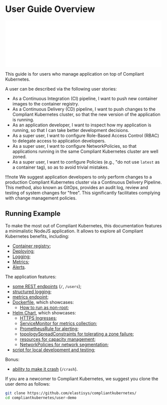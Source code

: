 # User Guide Overview

<embed src="../img/user-guide.svg" alt="Overview of User Roles and Stories" width="100%" />

This guide is for users who manage application on top of Compliant Kubernetes.

A user can be described via the following user stories:

* As a Continuous Integration (CI) pipeline, I want to push new container images to the container registry.
* As a Continuous Delivery (CD) pipeline, I want to push changes to the Compliant Kubernetes cluster, so that the new version of the application is running.
* As an application developer, I want to inspect how my application is running, so that I can take better development decisions.
* As a super user, I want to configure Role-Based Access Control (RBAC) to delegate access to application developers.
* As a super user, I want to configure NetworkPolicies, so that applications running in the same Compliant Kubernetes cluster are well zoned.
* As a super user, I want to configure Policies (e.g., "do not use `latest` as a container tag), so as to avoid trivial mistakes.

!!!note
    We suggest application developers to only perform changes to a production Compliant Kubernetes cluster via a Continuous Delivery Pipeline. This method, also known as GitOps, provides an audit log, review and testing of system changes for "free". This significantly facilitates complying with change management policies.

## Running Example

<!--user-demo-overview-start-->
To make the most out of Compliant Kubernetes, this documentation features a minimalistic NodeJS application. It allows to explore all Compliant Kubernetes benefits, including:

* [Container registry](./registry/#running-example);
* [Deploying](./kubernetes-api/#running-example);
* [Logging](./logs#running-example);
* [Metrics](./metrics#running-example);
* [Alerts](./alerts#running-example).

The application features:

- [some REST endpoints](https://github.com/elastisys/compliantkubernetes/blob/main/user-demo/app.js#L32) (`/`, `/users`);
- [structured logging](https://github.com/elastisys/compliantkubernetes/blob/main/user-demo/app.js#L13);
- [metrics endpoint](https://github.com/elastisys/compliantkubernetes/blob/main/user-demo/app.js#L28);
- [Dockerfile](https://github.com/elastisys/compliantkubernetes/blob/main/user-demo/Dockerfile), which showcases:
    - [How to run as non-root](https://github.com/elastisys/compliantkubernetes/blob/main/user-demo/Dockerfile#L10-L11);
- [Helm Chart](https://github.com/elastisys/compliantkubernetes/tree/main/user-demo/deploy/ck8s-user-demo), which showcases:
    - [HTTPS Ingresses](https://github.com/elastisys/compliantkubernetes/blob/main/user-demo/deploy/ck8s-user-demo/values.yaml#L37-L40);
    - [ServiceMonitor for metrics collection](https://github.com/elastisys/compliantkubernetes/blob/main/user-demo/deploy/ck8s-user-demo/templates/servicemonitor.yaml);
    - [PrometheusRule for alerting](https://github.com/elastisys/compliantkubernetes/blob/main/user-demo/deploy/ck8s-user-demo/templates/prometheusrule.yaml);
    - [topologySpreadConstraints for tolerating a zone failure](https://github.com/elastisys/compliantkubernetes/blob/main/user-demo/deploy/ck8s-user-demo/values.yaml#L76-L82);
    - [resources for capacity management](https://github.com/elastisys/compliantkubernetes/blob/main/user-demo/deploy/ck8s-user-demo/values.yaml#L42-L51);
    - [NetworkPolicies for network segmentation](https://github.com/elastisys/compliantkubernetes/blob/main/user-demo/deploy/ck8s-user-demo/values.yaml#L83-L94);
- [script for local development and testing](https://github.com/elastisys/compliantkubernetes/tree/main/user-demo/scripts);

Bonus:

- [ability to make it crash](https://github.com/elastisys/compliantkubernetes/blob/main/user-demo/routes/crash.js) (`/crash`).

If you are a newcomer to Compliant Kubernetes, we suggest you clone the user demo as follows:

```bash
git clone https://github.com/elastisys/compliantkubernetes/
cd compliantkubernetes/user-demo
```
<!--user-demo-overview-end-->
